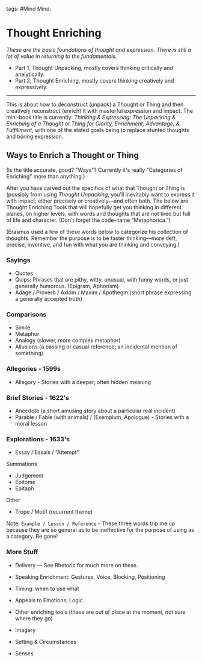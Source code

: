 tags: #Mind
Mind: 

# Thought Enriching
*These are the basic foundations of thought and expression. There is still a lot of value in returning to the fundamentals.*

* Part 1, Thought Unpacking, mostly covers thinking critically and analytically. 
* Part 2, Thought Enriching, mostly covers thinking creatively and expressively.

---
This is about how to deconstruct (unpack) a Thought or Thing and then creatively reconstruct (enrich) it with masterful expression and impact. The mini-book title is currently: *Thinking & Expressing: The Unpacking & Enriching of a Thought or Thing for Clarity, Enrichment, Advantage, & Fulfillment*, with one of the stated goals being to replace stunted thoughts and boring expression.

## Ways to Enrich a Thought or Thing
(Is the title accurate, good? "Ways"? Currently it's really "Categories of Enriching" more than anything.)

After you have carved out the specifics of what that Thought or Thing is (possibly from using *Thought Unpacking*, you'll inevitably want to express it with impact, either precisely or creatively—and often both. The below are Thought Enriching Tools that will hopefully get you thinking in different planes, on higher levels, with words and thoughts that are not tired but full of life and character. (Don't forget the code-name “Metaphorica.”)

(Erasmus used a few of these words below to categorize his collection of thoughts. Remember the purpose is to be faster thinking—more deft, precise, inventive, and fun with what you are thinking and conveying.)

### Sayings
* Quotes
* Quips: Phrases that are pithy, witty, unusual, with funny words, or just generally humorous. (Epigram, Aphorism)
* Adage / Proverb / Axiom / Maxim / Apothegm (short phrase expressing a generally accepted truth)

### Comparisons
* Simile
* Metaphor
* Analogy (slower, more complex metaphor)
* Allusions (a passing or casual reference; an incidental mention of something)

### Allegories - 1599s
* Allegory - Stories with a deeper, often hidden meaning

### Brief Stories - 1622's
* Anecdote (a short amusing story about a particular real incident)
* Parable / Fable (with animals) / (Exemplum, Apologue) - Stories with a moral lesson

### Explorations - 1633's
* Essay / Essais / “Attempt" 

Summations
* Judgement
* Epitome
* Epitaph

Other
* Trope / Motif (recurrent theme)

Note: `Example / Lesson / Reference` - These three words trip me up because they are so general as to be ineffective for the purpose of using as a category. Be gone!

### More Stuff
* Delivery — See Rhetoric for much more on these.
* Speaking Enrichment: Gestures, Voice, Blocking, Positioning
* Timing: when to use what
* Appeals to Emotions, Logic

* Other enriching tools (these are out of place at the moment, not sure where they go)
* Imagery
* Setting & Circumstances
* Senses